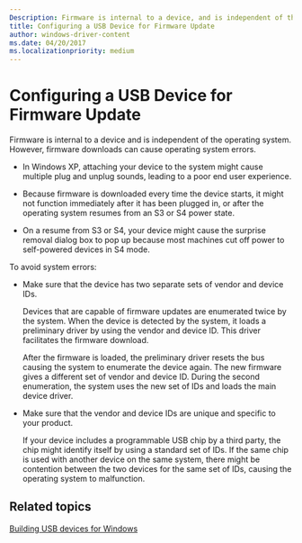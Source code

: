 ```yaml
---
Description: Firmware is internal to a device, and is independent of the operating system. However, firmware downloads can cause operating system errors.
title: Configuring a USB Device for Firmware Update
author: windows-driver-content
ms.date: 04/20/2017
ms.localizationpriority: medium
---
```


# Configuring a USB Device for Firmware Update


Firmware is internal to a device and is independent of the operating system. However, firmware downloads can cause operating system errors.

-   In Windows XP, attaching your device to the system might cause multiple plug and unplug sounds, leading to a poor end user experience.

-   Because firmware is downloaded every time the device starts, it might not function immediately after it has been plugged in, or after the operating system resumes from an S3 or S4 power state.

-   On a resume from S3 or S4, your device might cause the surprise removal dialog box to pop up because most machines cut off power to self-powered devices in S4 mode.

To avoid system errors:

-   Make sure that the device has two separate sets of vendor and device IDs.

    Devices that are capable of firmware updates are enumerated twice by the system. When the device is detected by the system, it loads a preliminary driver by using the vendor and device ID. This driver facilitates the firmware download.

    After the firmware is loaded, the preliminary driver resets the bus causing the system to enumerate the device again. The new firmware gives a different set of vendor and device ID. During the second enumeration, the system uses the new set of IDs and loads the main device driver.

-   Make sure that the vendor and device IDs are unique and specific to your product.

    If your device includes a programmable USB chip by a third party, the chip might identify itself by using a standard set of IDs. If the same chip is used with another device on the same system, there might be contention between the two devices for the same set of IDs, causing the operating system to malfunction.

## Related topics
[Building USB devices for Windows](building-usb-devices-for-windows.md)  
